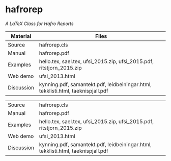 # hafrorep

*A LaTeX Class for Hafro Reports*

Material   | Files
---------- | -----
Source     | hafrorep.cls
Manual     | hafrorep.pdf
Examples   | hello.tex, sael.tex, ufsi_2015.zip, ufsi_2015.pdf, ritstjorn_2015.zip
Web demo   | ufsi_2013.html
Discussion | kynning.pdf, samantekt.pdf, leidbeiningar.html, tekklisti.html, taeknispjall.pdf

<table>
<tr><td>Source<td>hafrorep.cls
<tr><td>Manual<td>hafrorep.pdf
<tr><td>Examples<td>hello.tex, sael.tex, ufsi_2015.zip, ufsi_2015.pdf, ritstjorn_2015.zip
<tr><td>Web demo<td>ufsi_2013.html
<tr><td>Discussion<td>kynning.pdf, samantekt.pdf, leidbeiningar.html, tekklisti.html, taeknispjall.pdf
</table>
